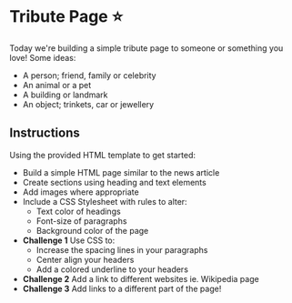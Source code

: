 # Tribute Page ⭐️ 
Today we're building a simple tribute page to someone or something you love! Some ideas:

- A person; friend, family or celebrity
- An animal or a pet
- A building or landmark
- An object; trinkets, car or jewellery

## Instructions
Using the provided HTML template to get started:
- Build a simple HTML page similar to the news article
- Create sections using heading and text elements
- Add images where appropriate
- Include a CSS Stylesheet with rules to alter:
    - Text color of headings
    - Font-size of paragraphs
    - Background color of the page 
- **Challenge 1** Use CSS to:
    - Increase the spacing lines in your paragraphs
    - Center align your headers
    - Add a colored underline to your headers
- **Challenge 2** Add a link to different websites ie. Wikipedia page
- **Challenge 3** Add links to a different part of the page!